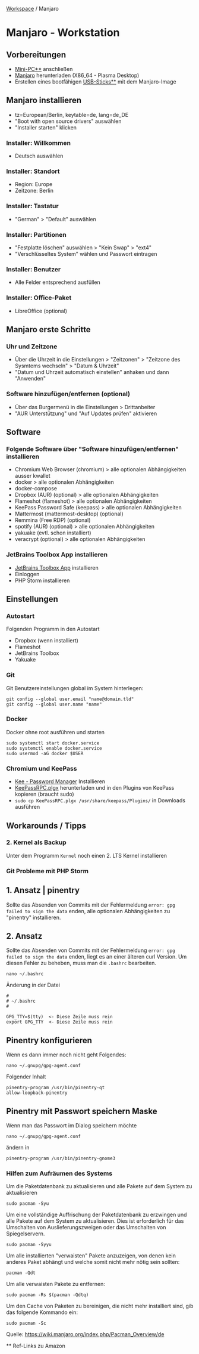 [Workspace](ReadMe.md) / Manjaro

# Manjaro - Workstation

## Vorbereitungen
- [Mini-PC**](https://www.amazon.de/s?k=mini+pc+ryzen&tag=partyworms0c-21) anschließen
- [Manjaro](https://manjaro.org/download/) herunterladen (X86_64 - Plasma Desktop)
- Erstellen eines bootfähigen [USB-Sticks**](https://www.amazon.de/s?k=bootf%C3%A4higer+usb+stick&tag=partyworms0c-21) mit dem Manjaro-Image

## Manjaro installieren
- tz=European/Berlin, keytable=de, lang=de_DE
- "Boot with open source drivers" auswählen
- "Installer starten" klicken

### Installer: Willkommen
- Deutsch auswählen

### Installer: Standort
- Region: Europe
- Zeitzone: Berlin

### Installer: Tastatur
- "German" > "Default" auswählen

### Installer: Partitionen
- "Festplatte löschen" auswählen > "Kein Swap" > "ext4"
- "Verschlüsseltes System" wählen und Passwort eintragen

### Installer: Benutzer
- Alle Felder entsprechend ausfüllen

### Installer: Office-Paket
- LibreOffice (optional)

## Manjaro erste Schritte

### Uhr und Zeitzone

- Über die Uhrzeit in die Einstellungen > "Zeitzonen" > "Zeitzone des Sysmtems wechseln" > "Datum & Uhrzeit"
- "Datum und Uhrzeit automatisch einstellen" anhaken und dann "Anwenden"

### Software hinzufügen/entfernen (optional)

- Über das Burgermenü in die Einstellungen > Drittanbeiter
- "AUR Unterstützung" und "Auf Updates prüfen" aktivieren

## Software

### Folgende Software über "Software hinzufügen/entfernen" installieren

- Chromium Web Browser (chromium) > alle optionalen Abhängigkeiten ausser kwallet
- docker > alle optionalen Abhängigkeiten
- docker-compose
- Dropbox (AUR) (optional) > alle optionalen Abhängigkeiten
- Flameshot (flameshot) > alle optionalen Abhängigkeiten
- KeePass Password Safe (keepass) > alle optionalen Abhängigkeiten
- Mattermost (mattermost-desktop) (optional)
- Remmina (Free RDP) (optional)
- spotify (AUR) (optional) > alle optionalen Abhängigkeiten
- yakuake (evtl. schon installiert)
- veracrypt (optional) > alle optionalen Abhängigkeiten

### JetBrains Toolbox App installieren

- [JetBrains Toolbox App](https://www.jetbrains.com/de-de/toolbox-app/) installieren
- Einloggen
- PHP Storm installieren

## Einstellungen

### Autostart

Folgenden Programm in den Autostart

- Dropbox (wenn installiert)
- Flameshot
- JetBrains Toolbox
- Yakuake

### Git

Git Benutzereinstellungen global im System hinterlegen:

    git config --global user.email "name@domain.tld"
    git config --global user.name "name"

### Docker

Docker ohne root ausführen und starten

    sudo systemctl start docker.service
    sudo systemctl enable docker.service
    sudo usermod -aG docker $USER

### Chromium und KeePass

- [Kee - Password Manager](https://chrome.google.com/webstore/detail/kee-password-manager/mmhlniccooihdimnnjhamobppdhaolme) Installieren
- [KeePassRPC.plgx](https://github.com/kee-org/keepassrpc/tags) herunterladen und in den Plugins von KeePass kopieren (braucht sudo)
- `sudo cp KeePassRPC.plgx /usr/share/keepass/Plugins/` in Downloads ausführen

## Workarounds / Tipps

### 2. Kernel als Backup

Unter dem Programm `Kernel` noch einen 2. LTS Kernel installieren

### Git Probleme mit PHP Storm

## 1. Ansatz | pinentry

Sollte das Absenden von Commits mit der Fehlermeldung `error: gpg failed to sign the data` enden, alle optionalen Abhängigkeiten zu "pinentry" installieren.

## 2. Ansatz

Sollte das Absenden von Commits mit der Fehlermeldung `error: gpg failed to sign the data` enden, liegt es an einer älteren curl Version. Um diesen Fehler zu beheben, muss man die `.bashrc` bearbeiten.

    nano ~/.bashrc

Änderung in der Datei

    #
    # ~/.bashrc
    #
    
    GPG_TTY=$(tty)  <- Diese Zeile muss rein
    export GPG_TTY  <- Diese Zeile muss rein

## Pinentry konfigurieren

Wenn es dann immer noch nicht geht Folgendes:

    nano ~/.gnupg/gpg-agent.conf

Folgender Inhalt

    pinentry-program /usr/bin/pinentry-qt
    allow-loopback-pinentry

## Pinentry mit Passwort speichern Maske

Wenn man das Passwort im Dialog speichern möchte

    nano ~/.gnupg/gpg-agent.conf

ändern in 

    pinentry-program /usr/bin/pinentry-gnome3


### Hilfen zum Aufräumen des Systems

Um die Paketdatenbank zu aktualisieren und alle Pakete auf dem System zu aktualisieren

    sudo pacman -Syu

Um eine vollständige Auffrischung der Paketdatenbank zu erzwingen und alle Pakete auf dem System zu aktualisieren. Dies ist erforderlich für das Umschalten von Auslieferungszweigen oder das Umschalten von Spiegelservern.

    sudo pacman -Syyu

Um alle installierten "verwaisten" Pakete anzuzeigen, von denen kein anderes Paket abhängt und welche somit nicht mehr nötig sein sollten:

    pacman -Qdt

Um alle verwaisten Pakete zu entfernen:

    sudo pacman -Rs $(pacman -Qdtq)

Um den Cache von Paketen zu bereinigen, die nicht mehr installiert sind, gib das folgende Kommando ein:

    sudo pacman -Sc

Quelle: https://wiki.manjaro.org/index.php/Pacman_Overview/de

** Ref-Links zu Amazon